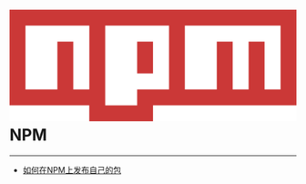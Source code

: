 # ![NPM](./images/logo.png ":size=100") NPM

---

- [如何在NPM上发布自己的包](/repository/Tools/NPM/如何在NPM上发布自己的包.md#如何在NPM上发布自己的包)